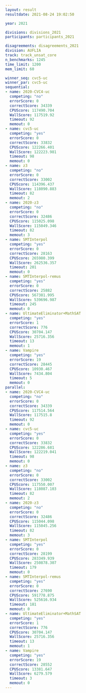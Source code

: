 ```yaml
---
layout: result
resultdate: 2021-08-24 19:02:50

year: 2021

divisions: divisions_2021
participants: participants_2021

disagreements: disagreements_2021
division: AUFLIA
track: track_unsat_core
n_benchmarks: 1245
time_limit: 1200
mem_limit: 60

winner_seq: cvc5-uc
winner_par: cvc5-uc
sequential:
- name: 2020-CVC4-uc
  competing: "no"
  errorScore: 0
  correctScore: 34339
  CPUScore: 117490.704
  WallScore: 117519.92
  timeout: 92
  memout: 0
- name: cvc5-uc
  competing: "yes"
  errorScore: 0
  correctScore: 33832
  CPUScore: 122266.401
  WallScore: 122223.981
  timeout: 98
  memout: 0
- name: z3
  competing: "no"
  errorScore: 0
  correctScore: 33002
  CPUScore: 114396.437
  WallScore: 118090.883
  timeout: 82
  memout: 2
- name: 2020-z3
  competing: "no"
  errorScore: 0
  correctScore: 32486
  CPUScore: 115025.098
  WallScore: 115049.346
  timeout: 82
  memout: 3
- name: SMTInterpol
  competing: "yes"
  errorScore: 0
  correctScore: 28163
  CPUScore: 265980.399
  WallScore: 262536.357
  timeout: 201
  memout: 0
- name: SMTInterpol-remus
  competing: "yes"
  errorScore: 0
  correctScore: 25882
  CPUScore: 567381.995
  WallScore: 539696.987
  timeout: 245
  memout: 0
- name: UltimateEliminator+MathSAT
  competing: "yes"
  errorScore: 1
  correctScore: 776
  CPUScore: 30704.147
  WallScore: 25716.356
  timeout: 13
  memout: 1
- name: Vampire
  competing: "yes"
  errorScore: 19
  correctScore: 28445
  CPUScore: 10930.467
  WallScore: 7434.804
  timeout: 5
  memout: 0
parallel:
- name: 2020-CVC4-uc
  competing: "no"
  errorScore: 0
  correctScore: 34339
  CPUScore: 117514.564
  WallScore: 117515.8
  timeout: 92
  memout: 0
- name: cvc5-uc
  competing: "yes"
  errorScore: 0
  correctScore: 33832
  CPUScore: 122286.681
  WallScore: 122219.041
  timeout: 98
  memout: 0
- name: z3
  competing: "no"
  errorScore: 0
  correctScore: 33002
  CPUScore: 117550.007
  WallScore: 118087.103
  timeout: 82
  memout: 2
- name: 2020-z3
  competing: "no"
  errorScore: 0
  correctScore: 32486
  CPUScore: 115044.098
  WallScore: 115045.256
  timeout: 82
  memout: 3
- name: SMTInterpol
  competing: "yes"
  errorScore: 0
  correctScore: 28199
  CPUScore: 283349.939
  WallScore: 250878.307
  timeout: 179
  memout: 0
- name: SMTInterpol-remus
  competing: "yes"
  errorScore: 0
  correctScore: 27690
  CPUScore: 591778.875
  WallScore: 525616.934
  timeout: 181
  memout: 0
- name: UltimateEliminator+MathSAT
  competing: "yes"
  errorScore: 1
  correctScore: 776
  CPUScore: 30704.147
  WallScore: 25716.356
  timeout: 13
  memout: 1
- name: Vampire
  competing: "yes"
  errorScore: 19
  correctScore: 28552
  CPUScore: 13381.647
  WallScore: 6279.579
  timeout: 3
  memout: 0
---
```

